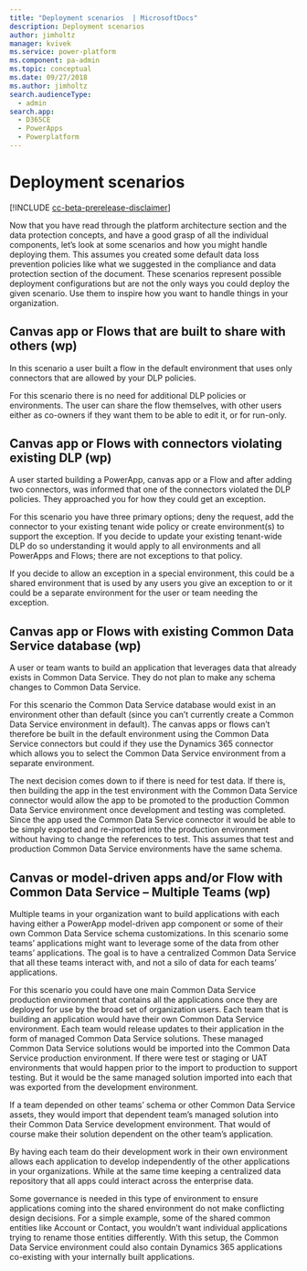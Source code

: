 ```yaml
---
title: "Deployment scenarios  | MicrosoftDocs"
description: Deployment scenarios
author: jimholtz
manager: kvivek
ms.service: power-platform
ms.component: pa-admin
ms.topic: conceptual
ms.date: 09/27/2018
ms.author: jimholtz
search.audienceType: 
  - admin
search.app: 
  - D365CE
  - PowerApps
  - Powerplatform
---
```

# Deployment scenarios 

[!INCLUDE [cc-beta-prerelease-disclaimer](../includes/cc-beta-prerelease-disclaimer.md)]

Now that you have read through the platform architecture section and the data protection concepts, and have a good grasp of all the individual components, let’s look at some scenarios and how you might handle deploying them. This assumes you created some default data loss prevention policies like what we suggested in the compliance and data protection section of the document. These scenarios represent possible deployment configurations but are not the only ways you could deploy the given scenario. Use them to inspire how you want to handle things in your organization.

## Canvas app or Flows that are built to share with others (wp)

In this scenario a user built a flow in the default environment that uses only connectors that are allowed by your DLP policies.

For this scenario there is no need for additional DLP policies or environments. The user can share the flow themselves, with other users either as co-owners if they want them to be able to edit it, or for run-only.

## Canvas app or Flows with connectors violating existing DLP (wp)

A user started building a PowerApp, canvas app or a Flow and after adding two connectors, was informed that one of the connectors violated the DLP policies. They approached you for how they could get an exception.

For this scenario you have three primary options; deny the request, add the connector to your existing tenant wide policy or create environment(s) to support the exception. If you decide to update your existing tenant-wide DLP do so understanding it would apply to all environments and all PowerApps and Flows; there are not exceptions to that policy.

If you decide to allow an exception in a special environment, this could be a shared environment that is used by any users you give an exception to or it could be a separate environment for the user or team needing the exception.

## Canvas app or Flows with existing Common Data Service database (wp)

A user or team wants to build an application that leverages data that already exists in Common Data Service. They do not plan to make any schema changes to Common Data Service.

For this scenario the Common Data Service database would exist in an environment other than default (since you can’t currently create a Common Data Service environment in default). The canvas apps or flows can’t therefore be built in the default environment using the Common Data Service connectors but could if they use the Dynamics 365 connector which allows you to select the Common Data Service environment from a separate environment.

The next decision comes down to if there is need for test data. If there is, then building the app in the test environment with the Common Data Service connector would allow the app to be promoted to the production Common Data Service environment once development and testing was completed. Since the app used the Common Data Service connector it would be able to be simply exported and re-imported into the production environment without having to change the references to test. This assumes that test and production Common Data Service environments have the same schema.

## Canvas or model-driven apps and/or Flow with Common Data Service – Multiple Teams (wp)

Multiple teams in your organization want to build applications with each having either a PowerApp model-driven app component or some of their own Common Data Service schema customizations. In this scenario some teams’ applications might want to leverage some of the data from other teams’ applications. The goal is to have a centralized Common Data Service that all these teams interact with, and not a silo of data for each teams’ applications.

For this scenario you could have one main Common Data Service production environment that contains all the applications once they are deployed for use by the broad set of organization users. Each team that is building an application would have their own Common Data Service environment. Each team would release updates to their application in the form of managed Common Data Service solutions. These managed Common Data Service solutions would be imported into the Common Data Service production environment. If there were test or staging or UAT environments that would happen prior to the import to production to support testing. But it would be the same managed solution imported into each that was exported from the development environment.

If a team depended on other teams’ schema or other Common Data Service assets, they would import that dependent team’s managed solution into their Common Data Service development environment. That would of course make their solution dependent on the other team’s application.

By having each team do their development work in their own environment allows each application to develop independently of the other applications in your organizations. While at the same time keeping a centralized data repository that all apps could interact across the enterprise data.

Some governance is needed in this type of environment to ensure applications coming into the shared environment do not make conflicting design decisions. For a simple example, some of the shared common entities like Account or Contact, you wouldn’t want individual applications trying to rename those entities differently.
With this setup, the Common Data Service environment could also contain Dynamics 365 applications co-existing with your internally built applications.


